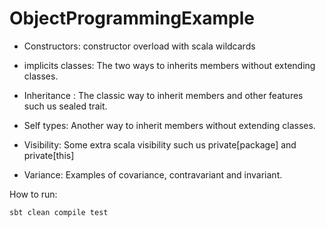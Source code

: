 # ObjectProgrammingExample

* Constructors: constructor overload with scala wildcards 

* implicits classes: The two ways to inherits members without extending classes.

* Inheritance : The classic way to inherit members and other features such us sealed trait.

* Self types: Another way to inherit members without extending classes.

* Visibility: Some extra scala visibility such us private[package] and private[this] 

* Variance: Examples of covariance, contravariant and invariant. 

How to run:

``
 sbt clean compile test 
``
